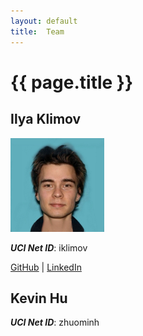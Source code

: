 ```yaml
---
layout: default
title:  Team
---
```


# {{ page.title }}


## Ilya Klimov  
<img src="./res/Ilya_Klimov.jpg" alt="Ilya KLimov Picture" width="150" height="150">  

***UCI Net ID***: iklimov  

[GitHub](https://github.com/ilya2000klimov)  |  [LinkedIn](https://www.linkedin.com/in/Ilya2K)  


## Kevin Hu  
***UCI Net ID***: zhuominh

<!-- ## USER 3
***UCI Net ID***: ucinetid3 -->
